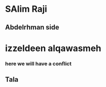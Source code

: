 # SAlim Raji

## Abdelrhman side


# izzeldeen alqawasmeh 

### here we will have  a conflict

## Tala 

